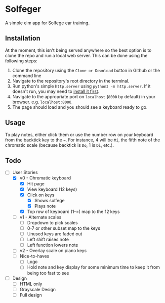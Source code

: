 # Solfeger

A simple elm app for Solfege ear training.  

## Installation

At the moment, this isn't being served anywhere so the best option is to clone the repo and run a local web server.  This can be done using the following steps:

1. Clone the repository using the `Clone or Download` button in Github or the command line
1. Navigate to the repository's root directory in the terminal.
1. Run python's simple `http.server` using `python3 -m http.server`.  If it doesn't run, you may need to [install it first](https://developer.mozilla.org/en-US/docs/Learn/Common_questions/set_up_a_local_testing_server#Running_a_simple_local_HTTP_server).
1. Navigate to the appropriate port on `localhost` (`8000` by default) in your browser.  e.g. `localhost:8000`.
1. The page should load and you should see a keyboard ready to go.

## Usage

To play notes, either click them or use the number row on your keyboard from the backtick key to the `=`.  For instance, 4 will be `Mi`, the fifth note of the chromatic scale (because backtick is `Do`, 1 is `Di`, etc.).  

## Todo

 - [ ] User Stories
	 - [x] v0 - Chromatic keyboard
		 - [x] Hit page
		 - [x] View keyboard (12 keys)
		 - [x] Click on keys
			 - [x] Shows solfege
			 - [x] Plays note
		 - [x] Top row of keyboard (1-=) map to the 12 keys
	 - [ ] v1 - Alternate scales
		 - [ ] Dropdown to pick scales
		 - [ ] 0-7 or other subset map to the keys
		 - [ ] Unused keys are faded out
		 - [ ] Left shift raises note
		 - [ ] Left function lowers note
	 - [ ] v2 - Overlay scale on piano keys
	 - [ ] Nice-to-haves
	 	 - [ ] Logo
		 - [ ] Hold note and key display for some minimum time to keep it from being too fast to see

- [ ] Design
	- [ ] HTML only
	- [ ] Grayscale Design
	- [ ] Full design
